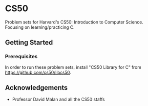 # CS50
Problem sets for Harvard's CS50: Introduction to Computer Science. Focusing on learning/practicing C.

## Getting Started

### Prerequisites
In order to run these problem sets, install "CS50 Library for C" from https://github.com/cs50/libcs50.

## Acknowledgements
* Professor David Malan and all the CS50 staffs
